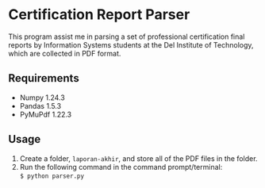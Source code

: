 # Certification Report Parser
This program assist me in parsing a set of professional certification final reports by Information Systems students at the Del Institute of Technology, which are collected in PDF format.

## Requirements
- Numpy 1.24.3
- Pandas 1.5.3
- PyMuPdf 1.22.3

## Usage
1. Create a folder, `laporan-akhir`, and store all of the PDF files in the folder.
2. Run the following command in the command prompt/terminal:\
`$ python parser.py`
